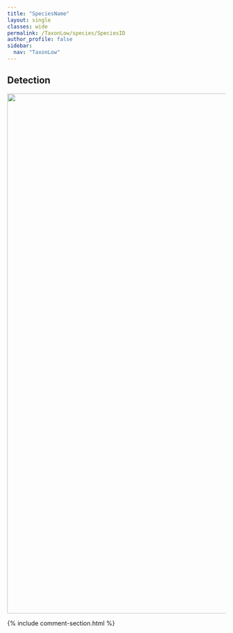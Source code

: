 ```yaml
---
title: "SpeciesName"
layout: single
classes: wide
permalink: /TaxonLow/species/SpeciesID
author_profile: false
sidebar:
  nav: "TaxonLow"
---
```


<h2>Detection</h2>

<a href="https://drive.google.com/uc?export=view&id=DETECTION">
<img src="https://drive.google.com/uc?export=view&id=DETECTION" height = "1200" width = "800">
</a>

{% include comment-section.html %}